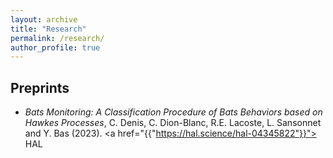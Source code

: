 ```yaml
---
layout: archive
title: "Research"
permalink: /research/
author_profile: true
---
```

## Preprints

- *Bats Monitoring: A Classification Procedure of Bats Behaviors based on Hawkes Processes*, C. Denis, C. Dion-Blanc, R.E. Lacoste, L. Sansonnet and Y. Bas (2023). <span> <a href="{{"https://hal.science/hal-04345822"}}"><i class="ai ai-hal ai-fw"></i> HAL</a></li> </span>
